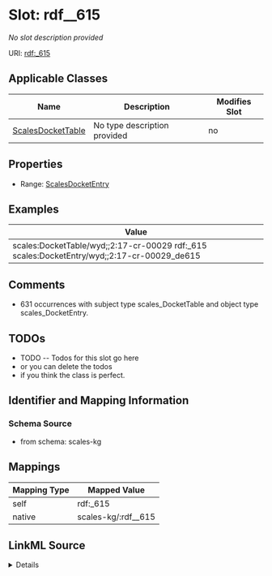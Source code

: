 

# Slot: rdf__615


_No slot description provided_





URI: [rdf:_615](http://www.w3.org/1999/02/22-rdf-syntax-ns#_615)



<!-- no inheritance hierarchy -->





## Applicable Classes

| Name | Description | Modifies Slot |
| --- | --- | --- |
| [ScalesDocketTable](../classes/ScalesDocketTable.md) | No type description provided |  no  |







## Properties

* Range: [ScalesDocketEntry](../classes/ScalesDocketEntry.md)






## Examples

| Value |
| --- |
| scales:DocketTable/wyd;;2:17-cr-00029 rdf:_615 scales:DocketEntry/wyd;;2:17-cr-00029_de615 |

## Comments

* 631 occurrences with subject type scales_DocketTable and object type scales_DocketEntry.

## TODOs

* TODO -- Todos for this slot go here
* or you can delete the todos
* if you think the class is perfect.

## Identifier and Mapping Information







### Schema Source


* from schema: scales-kg




## Mappings

| Mapping Type | Mapped Value |
| ---  | ---  |
| self | rdf:_615 |
| native | scales-kg/:rdf__615 |




## LinkML Source

<details>
```yaml
name: rdf__615
description: No slot description provided
todos:
- TODO -- Todos for this slot go here
- or you can delete the todos
- if you think the class is perfect.
comments:
- 631 occurrences with subject type scales_DocketTable and object type scales_DocketEntry.
examples:
- value: scales:DocketTable/wyd;;2:17-cr-00029 rdf:_615 scales:DocketEntry/wyd;;2:17-cr-00029_de615
from_schema: scales-kg
rank: 1000
slot_uri: rdf:_615
alias: rdf__615
domain_of:
- scales_DocketTable
range: scales_DocketEntry

```
</details>